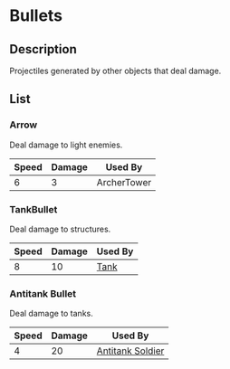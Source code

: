 # Bullets

## Description

Projectiles generated by other objects that deal damage.

## List

### Arrow

Deal damage to light enemies.

| Speed | Damage | Used By     |
| ----- | ------ | ----------- |
| 6     | 3      | ArcherTower |

### TankBullet

Deal damage to structures.

| Speed | Damage | Used By                                 |
| ----- | ------ | --------------------------------------- |
| 8     | 10     | [Tank](../Units/Enemies/readme.md#tank) |

### Antitank Bullet

Deal damage to tanks.

| Speed | Damage | Used By                                                 |
| ----- | ------ | ------------------------------------------------------- |
| 4     | 20     | [Antitank Soldier](../Units/readme.md#antitank-soldier) |
